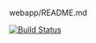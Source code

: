 webapp/README.md

[![Build Status](https://travis-ci.org/jcu-eresearch/climas-ng.svg?branch=master)](https://travis-ci.org/jcu-eresearch/climas-ng)
